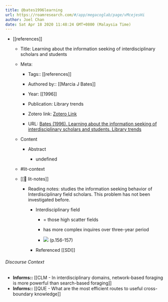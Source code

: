 ```yaml
---
title: @bates1996learning
url: https://roamresearch.com/#/app/megacoglab/page/vMcejesHi
author: Joel Chan
date: Sat Apr 18 2020 11:48:24 GMT+0800 (Malaysia Time)
---
```


- [[references]]

    - Title: Learning about the information seeking of interdisciplinary scholars and students

    - Meta:

        - Tags:: [[references]]

        - Authored by:: [[Marcia J Bates]]

        - Year: [[1996]]

        - Publication: Library trends

        - Zotero link: [Zotero Link](zotero://select/items/1_ZUU93F8Y)

        - URL: [Bates (1996). Learning about the information seeking of interdisciplinary scholars and students. Library trends](undefined)

    - Content

        - Abstract

            - undefined

    - #lit-context

    - [[📝 lit-notes]]

        - Reading notes: studies the information seeking behavior of Interdisciplinary field  scholars. This problem has not been investigated before.

            - Interdisciplinary field

                - = those high scatter fields

                - has more complex inquires over three-year period

                - ![](https://firebasestorage.googleapis.com/v0/b/firescript-577a2.appspot.com/o/imgs%2Fapp%2Fmegacoglab%2FhvNc2O4LzR.png?alt=media&token=56022b49-fa0f-44ed-85f7-32ab54852fe2) (p.156-157)

            - Referenced [[SDI]]

###### Discourse Context

- **Informs::** [[CLM - In interdisciplinary domains, network-based foraging is more powerful than search-based foraging]]
- **Informs::** [[QUE - What are the most efficient routes to useful cross-boundary knowledge]]
